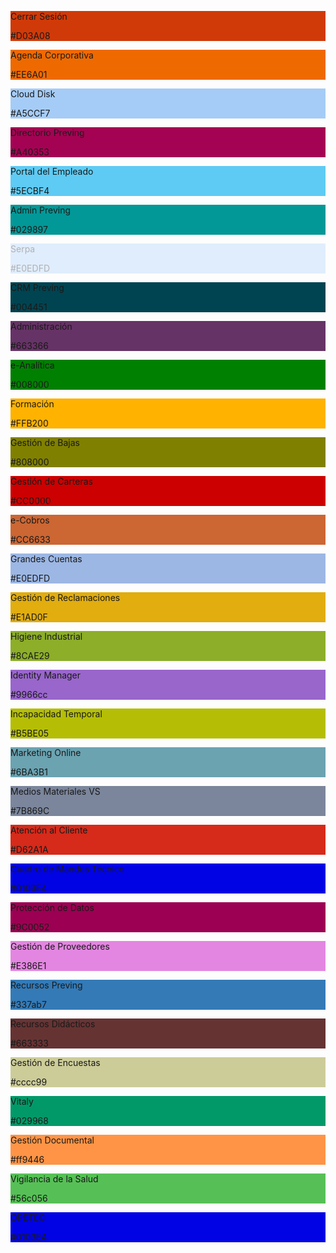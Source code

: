 <div class="container-fluid mb-5 text-white text-center">
  <div class="row">
  <div class="col py-5 m-3 rounded" style="background-color:#D03A08"><p>Cerrar Sesión</p>
    <p><span class="border rounded py-2 px-3 mt-1">#D03A08</span></p>
  </div>
  <div class="col py-5 m-3 rounded" style="background-color:#EE6A01"><p>Agenda Corporativa</p>
    <p><span class="border rounded py-2 px-3 mt-1">#EE6A01</span></p>
  </div>
  <div class="col py-5 m-3 rounded" style="background-color:#A5CCF7"><p>Cloud Disk</p>
    <p><span class="border rounded py-2 px-3 mt-1">#A5CCF7</span></p>
  </div>
  <div class="col py-5 m-3 rounded" style="background-color:#A40353"><p>Directorio Preving</p>
    <p><span class="border rounded py-2 px-3 mt-1">#A40353</span></p>
  </div>
  <div class="col py-5 m-3 rounded" style="background-color:#5ECBF4"><p>Portal del Empleado</p>
    <p><span class="border rounded py-2 px-3 mt-1">#5ECBF4</span></p>
  </div>
  <div class="col py-5 m-3 rounded" style="">
  </div>
  <div class="col py-5 m-3 rounded" style="">
  </div>
  </div>
  <div class="row">
  <div class="col py-5 m-3 rounded" style="background-color:#029897"><p>Admin Preving</p>
    <p><span class="border rounded py-2 px-3 mt-1">#029897</span></p>
  </div>
  <div class="col py-5 m-3 rounded" style="background-color:#E0EDFD; color:#B0B1B3;"><p>Serpa</p>
    <p><span class="border rounded py-2 px-3 mt-1" style="border-color:#B0B1B3 !important;">#E0EDFD</span></p>
  </div>
  <div class="col py-5 m-3 rounded" style="background-color:#004451"><p>CRM Preving</p>
    <p><span class="border rounded py-2 px-3 mt-1">#004451</span></p>
  </div>
  <div class="col py-5 m-3 rounded" style="background-color:#663366"><p>Administración</p>
    <p><span class="border rounded py-2 px-3 mt-1">#663366</span></p>
  </div>
  <div class="col py-5 m-3 rounded" style="background-color:#008000"><p>e-Analítica</p>
    <p><span class="border rounded py-2 px-3 mt-1">#008000</span></p>
  </div>
  <div class="col py-5 m-3 rounded" style="background-color:#FFB200"><p>Formación</p>
    <p><span class="border rounded py-2 px-3 mt-1">#FFB200</span></p>
  </div>
  <div class="col py-5 m-3 rounded" style="background-color:#808000"><p>Gestión de Bajas</p>
    <p><span class="border rounded py-2 px-3 mt-1">#808000</span></p>
  </div>
  </div>
  <div class="row">
  <div class="col py-5 m-3 rounded" style="background-color:#CC0000"><p>Gestión de Carteras</p>
    <p><span class="border rounded py-2 px-3 mt-1">#CC0000</span></p>
  </div>
  <div class="col py-5 m-3 rounded" style="background-color:#CC6633"><p>e-Cobros</p>
    <p><span class="border rounded py-2 px-3 mt-1">#CC6633</span></p>
  </div>
  <div class="col py-5 m-3 rounded" style="background-color:#9CB7E4"><p>Grandes Cuentas</p>
    <p><span class="border rounded py-2 px-3 mt-1">#E0EDFD</span></p>
  </div>
  <div class="col py-5 m-3 rounded" style="background-color:#E1AD0F"><p>Gestión de Reclamaciones</p>
    <p><span class="border rounded py-2 px-3 mt-1">#E1AD0F</span></p>
  </div>
  <div class="col py-5 m-3 rounded" style="background-color:#8CAE29"><p>Higiene Industrial</p>
    <p><span class="border rounded py-2 px-3 mt-1">#8CAE29</span></p>
  </div>
  <div class="col py-5 m-3 rounded" style="background-color:#9966cc"><p>Identity Manager</p>
    <p><span class="border rounded py-2 px-3 mt-1">#9966cc</span></p>
  </div>
  <div class="col py-5 m-3 rounded" style="background-color:#B5BE05"><p>Incapacidad Temporal</p>
  <p><span class="border rounded py-2 px-3 mt-1">#B5BE05</span></p>
  </div>
  </div>
  <div class="row">
  <div class="col py-5 m-3 rounded" style="background-color:#6BA3B1"><p>Marketing Online</p>
    <p><span class="border rounded py-2 px-3 mt-1">#6BA3B1</span></p>
  </div>
  <div class="col py-5 m-3 rounded" style="background-color:#7B869C"><p>Medios Materiales VS</p>
    <p><span class="border rounded py-2 px-3 mt-1">#7B869C</span></p>
  </div>
  <div class="col py-5 m-3 rounded" style="background-color:#D62A1A"><p>Atención al Cliente</p>
    <p><span class="border rounded py-2 px-3 mt-1">#D62A1A</span></p>
  </div>
  <div class="col py-5 m-3 rounded" style="background-color:#0103E4"><p>Cuadro de Mandos Técnico</p>
    <p><span class="border rounded py-2 px-3 mt-1">#0103E4</span></p>
  </div>
  <div class="col py-5 m-3 rounded" style="background-color:#9C0052"><p>Protección de Datos</p>
    <p><span class="border rounded py-2 px-3 mt-1">#9C0052</span></p>
  </div>
  <div class="col py-5 m-3 rounded" style="background-color:#E386E1"><p>Gestión de Proveedores</p>
    <p><span class="border rounded py-2 px-3 mt-1">#E386E1</span></p>
  </div>
  <div class="col py-5 m-3 rounded" style="background-color:#337ab7"><p>Recursos Preving</p>
  <p><span class="border rounded py-2 px-3 mt-1">#337ab7</span></p>
  </div>
  </div>
  <div class="row">
  <div class="col py-5 m-3 rounded" style="background-color:#663333"><p>Recursos Didácticos</p>
    <p><span class="border rounded py-2 px-3 mt-1">#663333</span></p>
  </div>
  <div class="col py-5 m-3 rounded" style="background-color:#cccc99"><p>Gestión de Encuestas</p>
    <p><span class="border rounded py-2 px-3 mt-1">#cccc99</span></p>
  </div>
  <div class="col py-5 m-3 rounded" style="background-color:#029968"><p>Vitaly</p>
    <p><span class="border rounded py-2 px-3 mt-1">#029968</span></p>
  </div>
  <div class="col py-5 m-3 rounded" style="background-color:#ff9446"><p>Gestión Documental</p>
    <p><span class="border rounded py-2 px-3 mt-1">#ff9446</span></p>
  </div>
  <div class="col py-5 m-3 rounded" style="background-color:#56c056"><p>Vigilancia de la Salud</p>
    <p><span class="border rounded py-2 px-3 mt-1">#56c056</span></p>
  </div>
  <div class="col py-5 m-3 rounded" style="background-color:#0103E4"><p>OPETEC</p>
    <p><span class="border rounded py-2 px-3 mt-1">#0103E4</span></p>
  </div>
  <div class="col py-5 m-3 rounded" style="">
  </div>
  </div>
</div>
